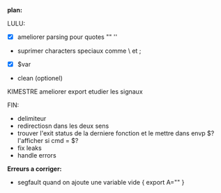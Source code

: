 **plan:**

LULU:

- [x]  ameliorer parsing pour quotes "" ''
- suprimer characters speciaux comme \ et ;
- [x]  $var
- clean (optionel)


KIMESTRE
ameliorer export
etudier les signaux

FIN:
- delimiteur
- redirectiosn dans les deux sens
- trouver l'exit status de la derniere fonction et le mettre dans envp $?
  l'afficher si cmd = $?
- fix leaks
- handle errors

**Erreurs a corriger:**
- segfault quand on ajoute une variable vide { export A="" }
